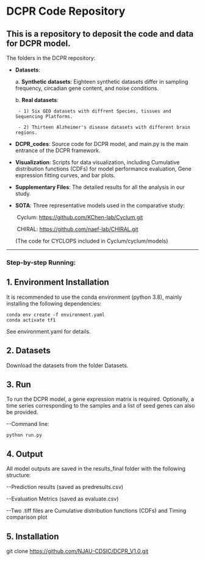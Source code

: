 
# **DCPR** Code Repository

This is a repository to deposit the code and data for **DCPR** model. 
---

The folders in the DCPR repository:

- **Datasets**: 

  a. **Synthetic datasets**: Eighteen synthetic datasets differ in sampling frequency, circadian gene content, and noise conditions.

  b. **Real datasets**:
  
       - 1) Six GEO datasets with diffrent Species, tissues and Sequencing Platforms.
  
       - 2) Thirteen Alzheimer's disease datasets with different brain regions.

- **DCPR_codes**: Source code for DCPR model, and main.py is the main entrance of the DCPR framework.

- **Visualization**: Scripts for data visualization, including Cumulative distribution functions (CDFs) for model performance evaluation, Gene expression fitting curves, and bar plots.

- **Supplementary Files**: The detailed results for all the analysis in our study.

- **SOTA**: Three representative models used in the comparative study:

  ​	Cyclum: https://github.com/KChen-lab/Cyclum.git

  ​	CHIRAL: https://github.com/naef-lab/CHIRAL.git

    (The code for CYCLOPS included in Cyclum/cyclum/models)

---



### **Step-by-step Running:**

## 1. Environment Installation

It is recommended to use the conda environment (python 3.8), mainly installing the following dependencies:

```
conda env create -f environment.yaml  
conda activate tf1            
```
See environment.yaml for details.



## 2. Datasets

Download the datasets from the folder Datasets.



## 3. Run

To run the DCPR model, a gene expression matrix is required. Optionally, a time series corresponding to the samples and a list of seed genes can also be provided.

--Command line:

```
python run.py 
```


## 4.  Output

All model outputs are saved in the results_final folder with the following structure:

--Prediction results (saved as predresults.csv)

--Evaluation Metrics (saved as evaluate.csv)

--Two .tiff files are Cumulative distribution functions (CDFs) and Timing comparison plot 



## 5.  Installation

git clone https://github.com/NJAU-CDSIC/DCPR_V1.0.git


